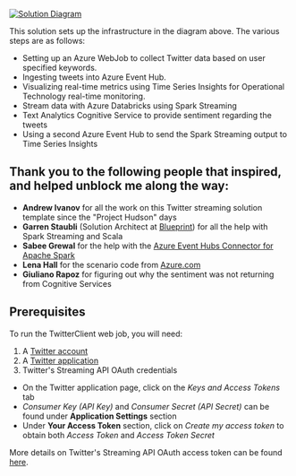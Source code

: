 [![Solution Diagram](https://raw.githubusercontent.com/Azure/data-ai-iot/master/databricks/assets/databricksTwitter.JPG)](https://raw.githubusercontent.com/Azure/data-ai-iot/master/databricks/assets/databricksTwitter.JPG)

This solution sets up the infrastructure in the diagram above. The various steps are as follows:

* Setting up an Azure WebJob to collect Twitter data based on user specified keywords.
* Ingesting tweets into Azure Event Hub.
* Visualizing real-time metrics using Time Series Insights for Operational Technology real-time monitoring.
* Stream data with Azure Databricks using Spark Streaming
* Text Analytics Cognitive Service to provide sentiment regarding the tweets
* Using a second Azure Event Hub to send the Spark Streaming output to Time Series Insights  

## Thank you to the following people that inspired, and helped unblock me along the way:
* **Andrew Ivanov** for all the work on this Twitter streaming solution template since the "Project Hudson" days
* **Garren Staubli** (Solution Architect at [Blueprint](https://bpcs.com/)) for all the help with Spark Streaming and Scala
* **Sabee Grewal** for the help with the [Azure Event Hubs Connector for Apache Spark](https://github.com/Azure/azure-event-hubs-spark)
* **Lena Hall** for the scenario code from [Azure.com](https://docs.microsoft.com/en-us/azure/azure-databricks/databricks-sentiment-analysis-cognitive-services)
* **Giuliano Rapoz** for figuring out why the sentiment was not returning from Cognitive Services

## Prerequisites

To run the TwitterClient web job, you will need:

1. A [Twitter account](https://twitter.com/login)
2. A [Twitter application](https://apps.twitter.com)
3. Twitter's Streaming API OAuth credentials
  - On the Twitter application page, click on the *Keys and Access Tokens* tab
  - *Consumer Key (API Key)* and *Consumer Secret (API Secret)* can be found under **Application Settings** section
  - Under **Your Access Token** section, click on *Create my access token* to obtain both *Access Token* and *Access Token Secret*

More details on Twitter's Streaming API OAuth access token can be found [here](https://dev.twitter.com/oauth/overview/application-owner-access-tokens).